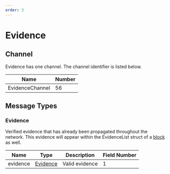 ```yaml
---
order: 3
---
```


# Evidence

## Channel

Evidence has one channel. The channel identifier is listed below.

| Name            | Number |
|-----------------|--------|
| EvidenceChannel | 56     |

## Message Types

### Evidence

Verified evidence that has already been propagated throughout the network. This evidence will appear within the EvidenceList struct of a [block](../../core/data_structures.md#block) as well.

| Name     | Type                                                        | Description            | Field Number |
|----------|-------------------------------------------------------------|------------------------|--------------|
| evidence | [Evidence](../../core/data_structures.md#evidence) | Valid evidence | 1            |
